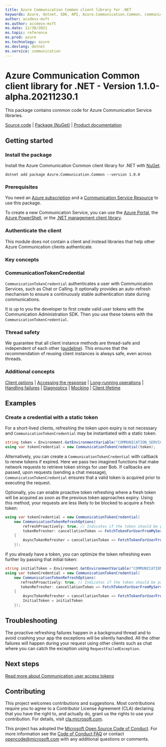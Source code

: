 ```yaml
---
title: Azure Communication Common client library for .NET
keywords: Azure, dotnet, SDK, API, Azure.Communication.Common, communication
author: acsdevx-msft
ms.author: acsdevx-msft
ms.date: 12/30/2021
ms.topic: reference
ms.prod: azure
ms.technology: azure
ms.devlang: dotnet
ms.service: communication
---
```

# Azure Communication Common client library for .NET - Version 1.1.0-alpha.20211230.1 


This package contains common code for Azure Communication Service libraries.

[Source code][source] | [Package (NuGet)][package] | [Product documentation][product_docs]
## Getting started

### Install the package
Install the Azure Communication Common client library for .NET with [NuGet][nuget].

```dotnetcli
dotnet add package Azure.Communication.Common --version 1.0.0
```

### Prerequisites
You need an [Azure subscription][azure_sub] and a [Communication Service Resource][communication_resource_docs] to use this package.

To create a new Communication Service, you can use the [Azure Portal][communication_resource_create_portal], the [Azure PowerShell][communication_resource_create_power_shell], or the [.NET management client library][communication_resource_create_net].

<!--
Here's an example using the Azure CLI:

```Powershell
[To be ADDED]
```
-->

### Authenticate the client
This module does not contain a client and instead libraries that help other Azure Communication clients authenticate.

### Key concepts

### CommunicationTokenCredential

`CommunicationTokenCredential` authenticates a user with Communication Services, such as Chat or Calling. It optionally provides an auto-refresh mechanism to ensure a continuously stable authentication state during communications.

It is up to you the developer to first create valid user tokens with the Communication Administration SDK. Then you use these tokens with the `CommunicationTokenCredential`.

### Thread safety
We guarantee that all client instance methods are thread-safe and independent of each other ([guideline](https://azure.github.io/azure-sdk/dotnet_introduction.html#dotnet-service-methods-thread-safety)). This ensures that the recommendation of reusing client instances is always safe, even across threads.

### Additional concepts
<!-- CLIENT COMMON BAR -->
[Client options](https://github.com/Azure/azure-sdk-for-net/blob/main/sdk/core/Azure.Core/README.md#configuring-service-clients-using-clientoptions) |
[Accessing the response](https://github.com/Azure/azure-sdk-for-net/blob/main/sdk/core/Azure.Core/README.md#accessing-http-response-details-using-responset) |
[Long-running operations](https://github.com/Azure/azure-sdk-for-net/blob/main/sdk/core/Azure.Core/README.md#consuming-long-running-operations-using-operationt) |
[Handling failures](https://github.com/Azure/azure-sdk-for-net/blob/main/sdk/core/Azure.Core/README.md#reporting-errors-requestfailedexception) |
[Diagnostics](https://github.com/Azure/azure-sdk-for-net/blob/main/sdk/core/Azure.Core/samples/Diagnostics.md) |
[Mocking](https://github.com/Azure/azure-sdk-for-net/blob/main/sdk/core/Azure.Core/README.md#mocking) |
[Client lifetime](https://devblogs.microsoft.com/azure-sdk/lifetime-management-and-thread-safety-guarantees-of-azure-sdk-net-clients/)
<!-- CLIENT COMMON BAR -->

## Examples

### Create a credential with a static token

For a short-lived clients, refreshing the token upon expiry is not necessary and `CommunicationTokenCredential` may be instantiated with a static token.

```C# Snippet:CommunicationTokenCredential_CreateWithStaticToken
string token = Environment.GetEnvironmentVariable("COMMUNICATION_SERVICES_USER_TOKEN");
using var tokenCredential = new CommunicationTokenCredential(token);
```

Alternatively, you can create a `CommunicationTokenCredential` with callback to renew tokens if expired.
Here we pass two imagined functions that make network requests to retrieve token strings for user Bob.
If callbacks are passed, upon requests (sending a chat message), `CommunicationTokenCredential` ensures
that a valid token is acquired prior to executing the request.

Optionally, you can enable proactive token refreshing where a fresh token will be acquired as soon as the
previous token approaches expiry. Using this method, your requests are less likely to be blocked to acquire a fresh token:

```C# Snippet:CommunicationTokenCredential_CreateRefreshableWithoutInitialToken
using var tokenCredential = new CommunicationTokenCredential(
    new CommunicationTokenRefreshOptions(
        refreshProactively: true, // Indicates if the token should be proactively refreshed in the background or only on-demand
        tokenRefresher: cancellationToken => FetchTokenForUserFromMyServer("bob@contoso.com", cancellationToken))
    {
        AsyncTokenRefresher = cancellationToken => FetchTokenForUserFromMyServerAsync("bob@contoso.com", cancellationToken)
    });
```

If you already have a token, you can optimize the token refreshing even further by passing that initial token:

```C# Snippet:CommunicationTokenCredential_CreateRefreshableWithInitialToken
string initialToken = Environment.GetEnvironmentVariable("COMMUNICATION_SERVICES_USER_TOKEN");
using var tokenCredential = new CommunicationTokenCredential(
    new CommunicationTokenRefreshOptions(
       refreshProactively: true, // Indicates if the token should be proactively refreshed in the background or only on-demand
       tokenRefresher: cancellationToken => FetchTokenForUserFromMyServer("bob@contoso.com", cancellationToken))
    {
        AsyncTokenRefresher = cancellationToken => FetchTokenForUserFromMyServerAsync("bob@contoso.com", cancellationToken),
        InitialToken = initialToken
    });
```

## Troubleshooting
The proactive refreshing failures happen in a background thread and to avoid crashing your app the exceptions will be silently handled.
All the other failures will happen during your request using other clients such as chat where you can catch the exception using `RequestFailedException`.

## Next steps
[Read more about Communication user access tokens][user_access_token]

## Contributing
This project welcomes contributions and suggestions. Most contributions require you to agree to a Contributor License Agreement (CLA) declaring that you have the right to, and actually do, grant us the rights to use your contribution. For details, visit [cla.microsoft.com][cla].

This project has adopted the [Microsoft Open Source Code of Conduct][coc]. For more information see the [Code of Conduct FAQ][coc_faq] or contact [opencode@microsoft.com][coc_contact] with any additional questions or comments.

<!-- LINKS -->
[cla]: https://cla.microsoft.com
[coc]: https://opensource.microsoft.com/codeofconduct/
[coc_faq]: https://opensource.microsoft.com/codeofconduct/faq/
[coc_contact]: mailto:opencode@microsoft.com
[azure_sub]: https://azure.microsoft.com/free/dotnet/
[source]: https://github.com/Azure/azure-sdk-for-net/tree/main/sdk/communication/Azure.Communication.Common/src
[package]: https://www.nuget.org/packages/Azure.Communication.Common/
[product_docs]: https://docs.microsoft.com/azure/communication-services/overview
[nuget]: https://www.nuget.org/
[user_access_token]: https://docs.microsoft.com/azure/communication-services/quickstarts/access-tokens?pivots=programming-language-csharp
[communication_resource_docs]: https://docs.microsoft.com/azure/communication-services/quickstarts/create-communication-resource?tabs=windows&pivots=platform-azp
[communication_resource_create_portal]:  https://docs.microsoft.com/azure/communication-services/quickstarts/create-communication-resource?tabs=windows&pivots=platform-azp
[communication_resource_create_power_shell]: https://docs.microsoft.com/powershell/module/az.communication/new-azcommunicationservice
[communication_resource_create_net]: https://docs.microsoft.com/azure/communication-services/quickstarts/create-communication-resource?tabs=windows&pivots=platform-net


